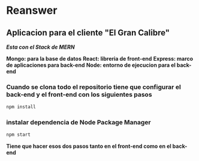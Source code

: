 # Reanswer

## Aplicacion para el cliente "El Gran Calibre"


***Esta con el Stack de MERN***

**Mongo: para la base de datos** 
**React: libreria de front-end** 
**Express: marco de aplicaciones para back-end** 
**Node: entorno de ejecucion para el back-end** 

### Cuando se clona todo el repositorio tiene que configurar el back-end y el front-end con los siguientes pasos
```bash
npm install
```

### instalar dependencia de Node Package Manager
```bash
npm start
```

**Tiene que hacer esos dos pasos tanto en el front-end como en el back-end**



